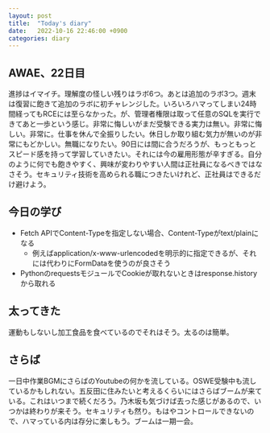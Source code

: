 ```yaml
---
layout: post
title:  "Today's diary"
date:   2022-10-16 22:46:00 +0900
categories: diary
---
```


## AWAE、22日目
進捗はイマイチ。理解度の怪しい残りはラボ6つ。あとは追加のラボ3つ。週末は復習に飽きて追加のラボに初チャレンジした。いろいろハマってしまい24時間経ってもRCEには至らなかった。が、管理者権限は取って任意のSQLを実行できてあと一歩という感じ。非常に悔しいがまだ受験できる実力は無い。非常に悔しい。非常に。仕事を休んで全振りしたい。休日しか取り組む気力が無いのが非常にもどかしい。無職になりたい。90日には間に合うだろうが、もっともっとスピード感を持って学習していきたい。それには今の雇用形態が辛すぎる。自分のように何でも飽きやすく、興味が変わりやすい人間は正社員になるべきではなさそう。セキュリティ技術を高められる職につきたいけれど、正社員はできるだけ避けよう。

## 今日の学び
- Fetch APIでContent-Typeを指定しない場合、Content-Typeがtext/plainになる
  - 例えばapplication/x-www-urlencodedを明示的に指定できるが、それには代わりにFormDataを使うのが良さそう
- PythonのrequestsモジュールでCookieが取れないときはresponse.historyから取れる

## 太ってきた
運動もしないし加工食品を食べているのでそれはそう。太るのは簡単。

## さらば
一日中作業BGMにさらばのYoutubeの何かを流している。OSWE受験中も流しているかもしれない。五反田に住みたいと考えるくらいにはさらばブームが来ている。これはいつまで続くだろう。乃木坂も気づけば去った感じがあるので、いつかは終わりが来そう。セキュリティも然り。もはやコントロールできないので、ハマっている内は存分に楽しもう。ブームは一期一会。
